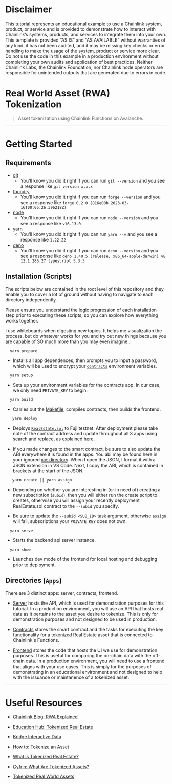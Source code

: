 # Disclaimer
This tutorial represents an educational example to use a Chainlink system, product, or service and is provided to demonstrate how to interact with Chainlink’s systems, products, and services to integrate them into your own. This template is provided “AS IS” and “AS AVAILABLE” without warranties of any kind, it has not been audited, and it may be missing key checks or error handling to make the usage of the system, product or service more clear. Do not use the code in this example in a production environment without completing your own audits and application of best practices. Neither Chainlink Labs, the Chainlink Foundation, nor Chainlink node operators are responsible for unintended outputs that are generated due to errors in code.

# Real World Asset (RWA) Tokenization
> Asset tokenization using Chainlink Functions on Avalanche.

----

# Getting Started

## Requirements

- [git](https://git-scm.com/book/en/v2/Getting-Started-Installing-Git)
  - You'll know you did it right if you can run `git --version` and you see a response like `git version x.x.x`
- [foundry](https://getfoundry.sh/)
  - You'll know you did it right if you can run `forge --version` and you see a response like `forge 0.2.0 (816e00b 2023-03-16T00:05:26.396218Z)`
- [node](https://nodejs.org/en/download/)
  - You'll know you did it right if you can run `node --version` and you see a response like `v16.13.0`
- [yarn](https://classic.yarnpkg.com/en/docs/install)
  - You'll know you did it right if you can run `yarn --v` and you see a response like `1.22.22`
- [deno](https://docs.deno.com/runtime/manual/getting_started/installation)
  - You'll know you did it right if you can run `deno --version` and you see a response like `deno 1.40.5 (release, x86_64-apple-darwin) v8 12.1.285.27 typescript 5.3.3`

## Installation (Scripts)
The scripts below are contained in the root level of this repository and they enable you to cover a lot of ground without having to navigate to each directory independently. 

Please ensure you understand the logic progression of each installation step prior to executing these scripts, so you can explore how everything works together. 

I use whiteboards when digesting new topics. It helps me visualization the process, but do whatever works for you and try out new things because you are capable of SO much more than you may even imagine...

  ```
    yarn prepare
  ```
  - Installs all app dependences, then prompts you to input a password, which will be used to encrypt your [`contracts`](/apps/contracts/README.md) environment variables.
  
  ```
    yarn setup
  ``` 
  - Sets up your environment variables for the contracts app. In our case, we only need `PRIVATE_KEY` to begin.
  
  ```
    yarn build
  ```
  - Carries out the [Makefile](/apps/contracts/Makefile), compiles contracts, then builds the frontend.

 ```
    yarn deploy
 ```
 - Deploys [`RealEstate.sol`](/apps/contracts/src/RealEstate.sol) to Fuji testnet. After deployment please take note of the contract address and update throughout all 3 apps using search and replace, as explained [here](/apps/contracts/README.md).
 
 - If you made changes to the smart contract, be sure to also update the ABI everywhere it is found in the apps. You abi may be found here in your ignored [`out` directory](/apps/contracts/out/RealEstate.sol/RealEstate.json). When I open the JSON, I format it with a JSON extension in VS Code. Next, I copy the ABI, which is contained in brackets at the start of the JSON.

 ```
    yarn create || yarn assign
 ```
 - Depending on whether you are interesting in (or in need of) creating a new subscription (`subId`), then you will either run the create script to creates, otherwise you will assign your recently deployment RealEstate.sol contract to the `--subid` you specify.
 
 - Be sure to update the `--subid <SUB_ID>` task argument, otherwise `assign` will fail, subscriptions your `PRIVATE_KEY` does not own.
  
  ```
    yarn serve
  ```
  - Starts the backend api server instance.
  
  ```
    yarn show
  ```
  - Launches dev mode of the frontend for local hosting and debugging prior to deployment.

## Directories (`Apps`)
There are 3 distinct apps: server, contracts, frontend.

- [Server](/apps/server/README.md) hosts the API, which is used for demonstration purposes for this tutorial. In a production environment, you will use an API that hosts real data as it pertains to the asset you desire to tokenize. This is only for demonstration purposes and not designed to be used in production.

- [Contracts](/apps/contracts/README.md) stores the smart contract and the tasks for executing the key functionality for a tokenized Real Estate asset that is connected to Chainlink's Functions.

- [Frontend](/apps/frontend/README.md) stores the code that hosts the UI we use for demonstration purposes. This is useful for comparing the on-chain data with the off-chain data. In a production environment, you will need to use a frontend that aligns with your use cases. This is simply for the purposes of demonstrating in an educational environment and not designed to help with the issuance or maintanence of a tokenized asset.


---

# Useful Resources

- [Chainlink Blog: RWA Explained](https://blog.chain.link/real-world-assets-rwas-explained/)

- [Education Hub: Tokenized Real Estate](https://chain.link/education-hub/tokenized-real-estate)

- [Bridge Interactive Data](https://bridgedataoutput.com/docs/explorer/reso-web-api#oShowProperty)

- [How to: Tokenize an Asset](https://chain.link/education-hub/how-to-tokenize-an-asset)

- [What is Tokenized Real Estate?](https://chain.link/education-hub/tokenized-real-estate)

- [Cyfrin: What Are Tokenized Assets?](https://www.cyfrin.io/blog/what-are-tokenized-assets-crypto-rwas-explained)

- [Tokenized Real World Assets](https://blog.chain.link/tokenized-real-world-assets)

